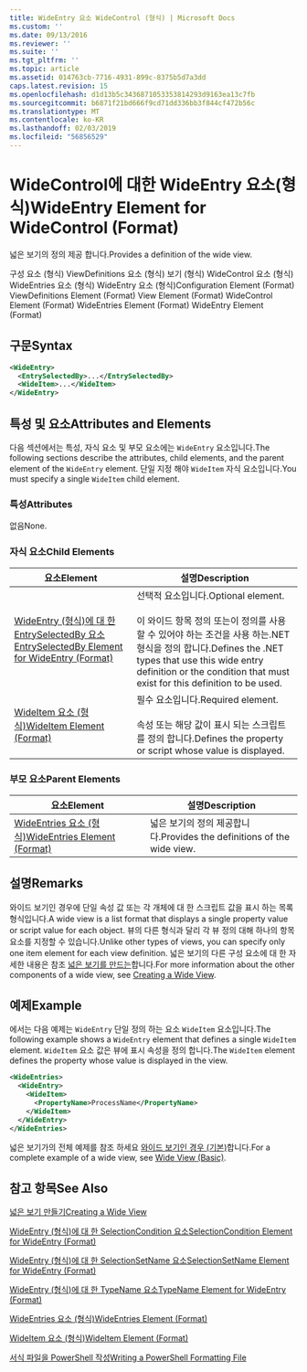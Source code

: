 ```yaml
---
title: WideEntry 요소 WideControl (형식) | Microsoft Docs
ms.custom: ''
ms.date: 09/13/2016
ms.reviewer: ''
ms.suite: ''
ms.tgt_pltfrm: ''
ms.topic: article
ms.assetid: 014763cb-7716-4931-899c-8375b5d7a3dd
caps.latest.revision: 15
ms.openlocfilehash: d1d13b5c3436871053353814293d9163ea13c7fb
ms.sourcegitcommit: b6871f21bd666f9cd71dd336bb3f844cf472b56c
ms.translationtype: MT
ms.contentlocale: ko-KR
ms.lasthandoff: 02/03/2019
ms.locfileid: "56856529"
---
```

# <a name="wideentry-element-for-widecontrol-format"></a><span data-ttu-id="df484-102">WideControl에 대한 WideEntry 요소(형식)</span><span class="sxs-lookup"><span data-stu-id="df484-102">WideEntry Element for WideControl (Format)</span></span>

<span data-ttu-id="df484-103">넓은 보기의 정의 제공 합니다.</span><span class="sxs-lookup"><span data-stu-id="df484-103">Provides a definition of the wide view.</span></span>

<span data-ttu-id="df484-104">구성 요소 (형식) ViewDefinitions 요소 (형식) 보기 (형식) WideControl 요소 (형식) WideEntries 요소 (형식) WideEntry 요소 (형식)</span><span class="sxs-lookup"><span data-stu-id="df484-104">Configuration Element (Format) ViewDefinitions Element (Format) View Element (Format) WideControl Element (Format) WideEntries Element (Format) WideEntry Element (Format)</span></span>

## <a name="syntax"></a><span data-ttu-id="df484-105">구문</span><span class="sxs-lookup"><span data-stu-id="df484-105">Syntax</span></span>

```xml
<WideEntry>
  <EntrySelectedBy>...</EntrySelectedBy>
  <WideItem>...</WideItem>
</WideEntry>
```

## <a name="attributes-and-elements"></a><span data-ttu-id="df484-106">특성 및 요소</span><span class="sxs-lookup"><span data-stu-id="df484-106">Attributes and Elements</span></span>

<span data-ttu-id="df484-107">다음 섹션에서는 특성, 자식 요소 및 부모 요소에는 `WideEntry` 요소입니다.</span><span class="sxs-lookup"><span data-stu-id="df484-107">The following sections describe the attributes, child elements, and the parent element of the `WideEntry` element.</span></span> <span data-ttu-id="df484-108">단일 지정 해야 `WideItem` 자식 요소입니다.</span><span class="sxs-lookup"><span data-stu-id="df484-108">You must specify a single `WideItem` child element.</span></span>

### <a name="attributes"></a><span data-ttu-id="df484-109">특성</span><span class="sxs-lookup"><span data-stu-id="df484-109">Attributes</span></span>

<span data-ttu-id="df484-110">없음</span><span class="sxs-lookup"><span data-stu-id="df484-110">None.</span></span>

### <a name="child-elements"></a><span data-ttu-id="df484-111">자식 요소</span><span class="sxs-lookup"><span data-stu-id="df484-111">Child Elements</span></span>

|<span data-ttu-id="df484-112">요소</span><span class="sxs-lookup"><span data-stu-id="df484-112">Element</span></span>|<span data-ttu-id="df484-113">설명</span><span class="sxs-lookup"><span data-stu-id="df484-113">Description</span></span>|
|-------------|-----------------|
|[<span data-ttu-id="df484-114">WideEntry (형식)에 대 한 EntrySelectedBy 요소</span><span class="sxs-lookup"><span data-stu-id="df484-114">EntrySelectedBy Element for WideEntry (Format)</span></span>](./entryselectedby-element-for-wideentry-format.md)|<span data-ttu-id="df484-115">선택적 요소입니다.</span><span class="sxs-lookup"><span data-stu-id="df484-115">Optional element.</span></span><br /><br /> <span data-ttu-id="df484-116">이 와이드 항목 정의 또는이 정의를 사용할 수 있어야 하는 조건을 사용 하는.NET 형식을 정의 합니다.</span><span class="sxs-lookup"><span data-stu-id="df484-116">Defines the .NET types that use this wide entry definition or the condition that must exist for this definition to be used.</span></span>|
|[<span data-ttu-id="df484-117">WideItem 요소 (형식)</span><span class="sxs-lookup"><span data-stu-id="df484-117">WideItem Element (Format)</span></span>](./wideitem-element-for-widecontrol-format.md)|<span data-ttu-id="df484-118">필수 요소입니다.</span><span class="sxs-lookup"><span data-stu-id="df484-118">Required element.</span></span><br /><br /> <span data-ttu-id="df484-119">속성 또는 해당 값이 표시 되는 스크립트를 정의 합니다.</span><span class="sxs-lookup"><span data-stu-id="df484-119">Defines the property or script whose value is displayed.</span></span>|

### <a name="parent-elements"></a><span data-ttu-id="df484-120">부모 요소</span><span class="sxs-lookup"><span data-stu-id="df484-120">Parent Elements</span></span>

|<span data-ttu-id="df484-121">요소</span><span class="sxs-lookup"><span data-stu-id="df484-121">Element</span></span>|<span data-ttu-id="df484-122">설명</span><span class="sxs-lookup"><span data-stu-id="df484-122">Description</span></span>|
|-------------|-----------------|
|[<span data-ttu-id="df484-123">WideEntries 요소 (형식)</span><span class="sxs-lookup"><span data-stu-id="df484-123">WideEntries Element (Format)</span></span>](./wideentries-element-for-widecontrol-format.md)|<span data-ttu-id="df484-124">넓은 보기의 정의 제공합니다.</span><span class="sxs-lookup"><span data-stu-id="df484-124">Provides the definitions of the wide view.</span></span>|

## <a name="remarks"></a><span data-ttu-id="df484-125">설명</span><span class="sxs-lookup"><span data-stu-id="df484-125">Remarks</span></span>

<span data-ttu-id="df484-126">와이드 보기인 경우에 단일 속성 값 또는 각 개체에 대 한 스크립트 값을 표시 하는 목록 형식입니다.</span><span class="sxs-lookup"><span data-stu-id="df484-126">A wide view is a list format that displays a single property value or script value for each object.</span></span> <span data-ttu-id="df484-127">뷰의 다른 형식과 달리 각 뷰 정의 대해 하나의 항목 요소를 지정할 수 있습니다.</span><span class="sxs-lookup"><span data-stu-id="df484-127">Unlike other types of views, you can specify only one item element for each view definition.</span></span> <span data-ttu-id="df484-128">넓은 보기의 다른 구성 요소에 대 한 자세한 내용은 참조 [넓은 보기를 만드는](./creating-a-wide-view.md)합니다.</span><span class="sxs-lookup"><span data-stu-id="df484-128">For more information about the other components of a wide view, see [Creating a Wide View](./creating-a-wide-view.md).</span></span>

## <a name="example"></a><span data-ttu-id="df484-129">예제</span><span class="sxs-lookup"><span data-stu-id="df484-129">Example</span></span>

<span data-ttu-id="df484-130">에서는 다음 예제는 `WideEntry` 단일 정의 하는 요소 `WideItem` 요소입니다.</span><span class="sxs-lookup"><span data-stu-id="df484-130">The following example shows a `WideEntry` element that defines a single `WideItem` element.</span></span> <span data-ttu-id="df484-131">`WideItem` 요소 값은 뷰에 표시 속성을 정의 합니다.</span><span class="sxs-lookup"><span data-stu-id="df484-131">The `WideItem` element defines the property whose value is displayed in the view.</span></span>

```xml
<WideEntries>
  <WideEntry>
    <WideItem>
      <PropertyName>ProcessName</PropertyName>
    </WideItem>
  </WideEntry>
</WideEntries>

```

<span data-ttu-id="df484-132">넓은 보기가의 전체 예제를 참조 하세요 [와이드 보기인 경우 (기본)](./wide-view-basic.md)합니다.</span><span class="sxs-lookup"><span data-stu-id="df484-132">For a complete example of a wide view, see [Wide View (Basic)](./wide-view-basic.md).</span></span>

## <a name="see-also"></a><span data-ttu-id="df484-133">참고 항목</span><span class="sxs-lookup"><span data-stu-id="df484-133">See Also</span></span>

[<span data-ttu-id="df484-134">넓은 보기 만들기</span><span class="sxs-lookup"><span data-stu-id="df484-134">Creating a Wide View</span></span>](./creating-a-wide-view.md)

[<span data-ttu-id="df484-135">WideEntry (형식)에 대 한 SelectionCondition 요소</span><span class="sxs-lookup"><span data-stu-id="df484-135">SelectionCondition Element for WideEntry (Format)</span></span>](./selectioncondition-element-for-entryselectedby-for-widecontrol-format.md)

[<span data-ttu-id="df484-136">WideEntry (형식)에 대 한 SelectionSetName 요소</span><span class="sxs-lookup"><span data-stu-id="df484-136">SelectionSetName Element for WideEntry (Format)</span></span>](./selectionsetname-element-for-entryselectedby-for-widecontrol-format.md)

[<span data-ttu-id="df484-137">WideEntry (형식)에 대 한 TypeName 요소</span><span class="sxs-lookup"><span data-stu-id="df484-137">TypeName Element for WideEntry (Format)</span></span>](./typename-element-for-entryselectedby-for-wideentry-format.md)

[<span data-ttu-id="df484-138">WideEntries 요소 (형식)</span><span class="sxs-lookup"><span data-stu-id="df484-138">WideEntries Element (Format)</span></span>](./wideentries-element-for-widecontrol-format.md)

[<span data-ttu-id="df484-139">WideItem 요소 (형식)</span><span class="sxs-lookup"><span data-stu-id="df484-139">WideItem Element (Format)</span></span>](./wideitem-element-for-widecontrol-format.md)

[<span data-ttu-id="df484-140">서식 파일을 PowerShell 작성</span><span class="sxs-lookup"><span data-stu-id="df484-140">Writing a PowerShell Formatting File</span></span>](./writing-a-powershell-formatting-file.md)

